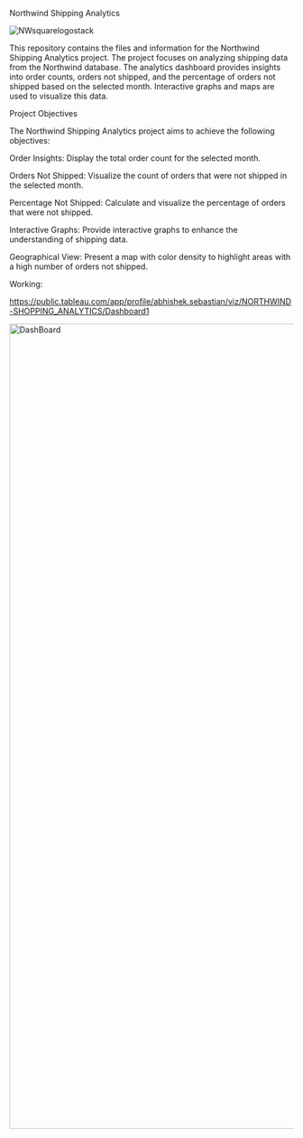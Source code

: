Northwind Shipping Analytics

![NWsquarelogostack](https://github.com/abby1712/NorthWind-Shipping-Analytics/assets/72368959/b41bdfe8-2963-4b3c-839c-6b713fecd0db) 



This repository contains the files and information for the Northwind Shipping Analytics project. 
The project focuses on analyzing shipping data from the Northwind database. 
The analytics dashboard provides insights into order counts, orders not shipped, and the percentage of orders not shipped based on the selected month. Interactive graphs and maps are used to visualize this data.


Project Objectives

The Northwind Shipping Analytics project aims to achieve the following objectives:

Order Insights: Display the total order count for the selected month.

Orders Not Shipped: Visualize the count of orders that were not shipped in the selected month.

Percentage Not Shipped: Calculate and visualize the percentage of orders that were not shipped.

Interactive Graphs: Provide interactive graphs to enhance the understanding of shipping data.

Geographical View: Present a map with color density to highlight areas with a high number of orders not shipped.

Working:

https://public.tableau.com/app/profile/abhishek.sebastian/viz/NORTHWIND-SHOPPING_ANALYTICS/Dashboard1


<img width="1426" alt="DashBoard" src="https://github.com/abby1712/NorthWind-Shipping-Analytics/assets/72368959/6349bd83-d573-4e4c-849d-cc701a5bee48">



